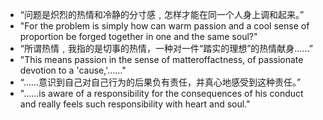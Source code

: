 - “问题是炽烈的热情和冷静的分寸感﹐怎样才能在同一个人身上调和起来。”
- "For the problem is simply how can warm passion and a cool sense of proportion be forged together in one and the same soul?"
- “所谓热情﹐我指的是切事的热情，一种对一件“踏实的理想”的热情献身……”
- "This means passion in the sense of matter­of­factness, of passionate devotion to a 'cause,'……"
- “……意识到自己对自己行为的后果负有责任，并真心地感受到这种责任。”
- "……­is aware of a responsibility for the consequences of his conduct and really feels such responsibility with heart and soul."
